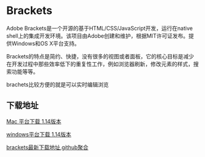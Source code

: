 # Brackets

Adobe Brackets是一个开源的基于HTML/CSS/JavaScript开发，运行在native shell上的集成开发环境。该项目由Adobe创建和维护，根据MIT许可证发布。提供Windows和OS X平台支持。

Brackets的特点是简约、快捷，没有很多的视图或者面板，它的核心目标是减少在开发过程中那些效率低下的重复性工作，例如浏览器刷新，修改元素的样式，搜索功能等等。

brachets比较方便的就是可以实时编辑浏览

## 下载地址

[Mac 平台下载 1.14版本](https://github.com/adobe/brackets/releases/download/release-1.14/Brackets.Release.1.14.dmg)

[windows平台下载 1.14版本](https://github.com/adobe/brackets/releases/download/release-1.14/Brackets.Release.1.14.msi)

[brackets最新下载地址,github聚合](https://github.com/adobe/brackets/releases)

